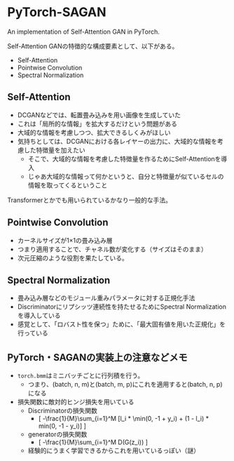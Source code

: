 # PyTorch-SAGAN
An implementation of Self-Attention GAN in PyTorch.

Self-Attention GANの特徴的な構成要素として、以下がある。

- Self-Attention
- Pointwise Convolution
- Spectral Normalization


## Self-Attention
- DCGANなどでは、転置畳み込みを用い画像を生成していた
- これは「局所的な情報」を拡大するだけという問題がある
- 大域的な情報を考慮しつつ、拡大できるしくみがほしい
- 気持ちとしては、DCGANにおける各レイヤーの出力に、大域的な情報を考慮した特徴量を加えたい
  - そこで、大域的な情報を考慮した特徴量を作るためにSelf-Attentionを導入
  - じゃあ大域的な情報って何かというと、自分と特徴量が似ているセルの情報を取ってくるということ

Transformerとかでも用いられているかなり一般的な手法。


## Pointwise Convolution
- カーネルサイズが1×1の畳み込み層
- つまり適用することで、チャネル数が変化する（サイズはそのまま）
- 次元圧縮のような役割を果たしている。


## Spectral Normalization
- 畳み込み層などのモジュール重みパラメータに対する正規化手法
- Discriminatorにリプシッツ連続性を持たせるためにSpectral Normalizationを導入している
- 感覚として、「ロバスト性を保つ」ために、「最大固有値を用いた正規化」を行っている


## PyTorch・SAGANの実装上の注意などメモ
- `torch.bmm`はミニバッチごとに行列積を行う。
  - つまり、(batch, n, m)と(batch, m, p)にこれを適用すると(batch, n, p)になる
- 損失関数に敵対的ヒンジ損失を用いている
  - Discriminatorの損失関数
    - \[ -\frac{1}{M}\sum_{i=1}^M [l_i * \min(0, -1 + y_i) + (1 - l_i) * min(0, -1 - y_i)] \]
  - generatorの損失関数
    - \[ -\frac{1}{M}\sum_{i=1}^M D(G(z_i)) \]
  - 経験的にうまく学習できるからこれを用いているっぽい（謎）

 
